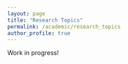 ```yaml
---
layout: page
title: "Research Topics"
permalink: /academic/research_topics
author_profile: true
---
```


Work in progress!